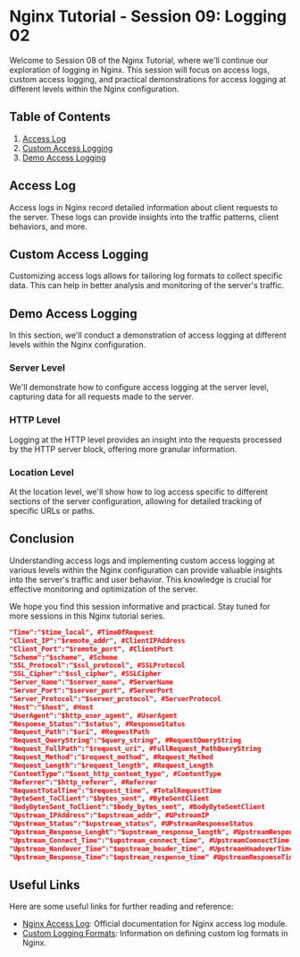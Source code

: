 # Nginx Tutorial - Session 09: Logging 02

Welcome to Session 08 of the Nginx Tutorial, where we'll continue our exploration of logging in Nginx. This session will focus on access logs, custom access logging, and practical demonstrations for access logging at different levels within the Nginx configuration.

## Table of Contents

1. [Access Log](#access-log)
2. [Custom Access Logging](#custom-access-logging)
3. [Demo Access Logging](#demo-access-logging)

## Access Log

Access logs in Nginx record detailed information about client requests to the server. These logs can provide insights into the traffic patterns, client behaviors, and more.

## Custom Access Logging

Customizing access logs allows for tailoring log formats to collect specific data. This can help in better analysis and monitoring of the server's traffic.

## Demo Access Logging

In this section, we'll conduct a demonstration of access logging at different levels within the Nginx configuration.

### Server Level

We'll demonstrate how to configure access logging at the server level, capturing data for all requests made to the server.

### HTTP Level

Logging at the HTTP level provides an insight into the requests processed by the HTTP server block, offering more granular information.

### Location Level

At the location level, we'll show how to log access specific to different sections of the server configuration, allowing for detailed tracking of specific URLs or paths.

## Conclusion

Understanding access logs and implementing custom access logging at various levels within the Nginx configuration can provide valuable insights into the server's traffic and user behavior. This knowledge is crucial for effective monitoring and optimization of the server.

We hope you find this session informative and practical. Stay tuned for more sessions in this Nginx tutorial series.

```json
"Time":"$time_local", #TimeOfRequest
"Client_IP":"$remote_addr", #ClientIPAddress
"Client_Port":"$remote_port", #ClientPort
"Scheme":"$scheme", #Scheme
"SSL_Protocol":"$ssl_protocol", #SSLProtocol
"SSL_Cipher":"$ssl_cipher", #SSLCipher
"Server_Name":"$server_name", #ServerName
"Server_Port":"$server_port", #ServerPort
"Server_Protocol":"$server_protocol", #ServerProtocol
"Host":"$host", #Host
"UserAgent":"$http_user_agent", #UserAgent
"Response_Status":"$status", #ResponseStatus
"Request_Path":"$uri", #RequestPath
"Request_QueryString":"$query_string", #RequestQueryString
"Request_FullPath":"$request_uri", #FullRequest_PathQueryString
"Request_Method":"$request_method", #Request_Method
"Request_Length":"$request_length", #Request_Length
"ContentType":"$sent_http_content_type", #ContentType
"Referrer":"$http_referer", #Referrer
"RequestTotalTime":"$request_time", #TotalRequestTime
"ByteSent_ToClient":"$bytes_sent", #ByteSentClient
"BodyBytesSent_ToClient":"$body_bytes_sent", #BodyByteSentClient
"Upstream_IPAddress":"$upstream_addr", #UPstreamIP
"Upstream_Status":"$upstream_status", #UPstreamResponseStatus
"Upstream_Response_Lenght":"$upstream_response_length", #UpstreamResponseLenght
"Upstream_Connect_Time":"$upstream_connect_time", #UpstreamConnectTime
"Upstream_Handover_Time":"$upstream_header_time", #UpstreamHnadoverTime
"Upstream_Response_Time":"$upstream_response_time" #UpstreamResponseTime
```

## Useful Links

Here are some useful links for further reading and reference:

- [Nginx Access Log](https://nginx.org/en/docs/http/ngx_http_log_module.html): Official documentation for Nginx access log module.
- [Custom Logging Formats](https://nginx.org/en/docs/http/ngx_http_log_module.html#log_format): Information on defining custom log formats in Nginx.